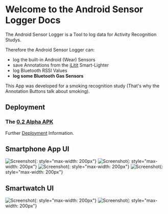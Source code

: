 # Welcome to the Android Sensor Logger Docs

The Android Sensor Logger is a Tool to log data for Activity Recognition Studys.

Therefore the Android Sensor Logger can:  

* log the built-in Android (Wear) Sensors
* save Annotations from the [iLitit](https://github.com/pscholl/iLitIt_Android) Smart-Lighter
* log Bluetooth RSSI Values
* **log some Bluetooth Gas Sensors** 



This App was developed for a smoking recognition study (That's why the Annotation Buttons talk about smoking).

## Deployment

### The [0.2 Alpha APK ](imu-logger.apk)

Further [Deployment](deploy) Information.


## Smartphone App UI

![Screenshot](img/start.png){: style="max-width: 200px"}
![Screenshot](img/general.png){: style="max-width: 200px"}
![Screenshot](img/recording.png){: style="max-width: 200px"}
![Screenshot](img/upload.png){: style="max-width: 200px"}


## Smartwatch UI

![Screenshot](img/wearStart.png){: style="max-width: 200px"}
![Screenshot](img/wearAnnotate.png){: style="max-width: 200px"}